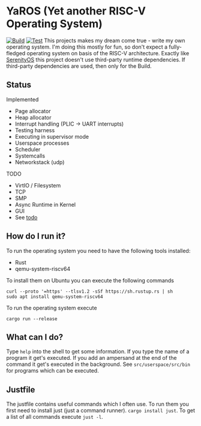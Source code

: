 # YaROS (Yet another RISC-V Operating System)

[![Build](https://github.com/hieronymusma/yaros/actions/workflows/build.yml/badge.svg)](https://github.com/hieronymusma/yaros/actions/workflows/build.yml)
[![Test](https://github.com/hieronymusma/yaros/actions/workflows/test.yml/badge.svg)](https://github.com/hieronymusma/yaros/actions/workflows/test.yml)
This projects makes my dream come true - write my own operating system. I'm doing this mostly for fun, so don't expect a fully-fledged operating system on basis of the RISC-V architecture.
Exactly like [SerenityOS](https://github.com/SerenityOS/serenity) this project doesn't use third-party runtime dependencies. If third-party dependencies are used, then only for the Build.

## Status

Implemented

- Page allocator
- Heap allocator
- Interrupt handling (PLIC -> UART interrupts)
- Testing harness
- Executing in supervisor mode
- Userspace processes
- Scheduler
- Systemcalls
- Networkstack (udp)

TODO

- VirtIO / Filesystem
- TCP
- SMP
- Async Runtime in Kernel
- GUI
- See [todo](./todo.md)

## How do I run it?

To run the operating system you need to have the following tools installed:

- Rust
- qemu-system-riscv64

To install them on Ubuntu you can execute the following commands

```
curl --proto '=https' --tlsv1.2 -sSf https://sh.rustup.rs | sh
sudo apt install qemu-system-riscv64
```

To run the operating system execute

```
cargo run --release
```

## What can I do?

Type `help` into the shell to get some information. If you type the name of a program it get's executed. If you add an ampersand at the end of the command it get's executed in the background. See `src/userspace/src/bin` for programs which can be executed.

## Justfile

The justfile contains useful commands which I often use. To run them you first need to install just (just a command runner).
`cargo install just`. To get a list of all commands execute `just -l`.
